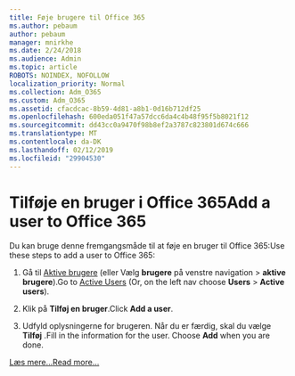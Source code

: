 ```yaml
---
title: Føje brugere til Office 365
ms.author: pebaum
author: pebaum
manager: mnirkhe
ms.date: 2/24/2018
ms.audience: Admin
ms.topic: article
ROBOTS: NOINDEX, NOFOLLOW
localization_priority: Normal
ms.collection: Adm_O365
ms.custom: Adm_O365
ms.assetid: cfacdcac-8b59-4d81-a8b1-0d16b712df25
ms.openlocfilehash: 600eda051f47a57dcc6da4c4b48f95f5b8021f12
ms.sourcegitcommit: dd43cc0a9470f98b8ef2a3787c823801d674c666
ms.translationtype: MT
ms.contentlocale: da-DK
ms.lasthandoff: 02/12/2019
ms.locfileid: "29904530"
---
```

# <a name="add-a-user-to-office-365"></a><span data-ttu-id="9675c-102">Tilføje en bruger i Office 365</span><span class="sxs-lookup"><span data-stu-id="9675c-102">Add a user to Office 365</span></span>

<span data-ttu-id="9675c-103">Du kan bruge denne fremgangsmåde til at føje en bruger til Office 365:</span><span class="sxs-lookup"><span data-stu-id="9675c-103">Use these steps to add a user to Office 365:</span></span>
  
1. <span data-ttu-id="9675c-104">Gå til [Aktive brugere](https://admin.microsoft.com/Adminportal/Home?source=applauncher#/users) (eller Vælg **brugere** på venstre navigation \> **aktive brugere**).</span><span class="sxs-lookup"><span data-stu-id="9675c-104">Go to [Active Users](https://admin.microsoft.com/Adminportal/Home?source=applauncher#/users) (Or, on the left nav choose **Users** \> **Active users**).</span></span>
    
2. <span data-ttu-id="9675c-105">Klik på **Tilføj en bruger**.</span><span class="sxs-lookup"><span data-stu-id="9675c-105">Click **Add a user**.</span></span>
    
3. <span data-ttu-id="9675c-p101">Udfyld oplysningerne for brugeren. Når du er færdig, skal du vælge **Tilføj** .</span><span class="sxs-lookup"><span data-stu-id="9675c-p101">Fill in the information for the user. Choose **Add** when you are done.</span></span> 
    
[<span data-ttu-id="9675c-108">Læs mere...</span><span class="sxs-lookup"><span data-stu-id="9675c-108">Read more...</span></span>](https://support.office.com/article/1970f7d6-03b5-442f-b385-5880b9c256ec)
  

